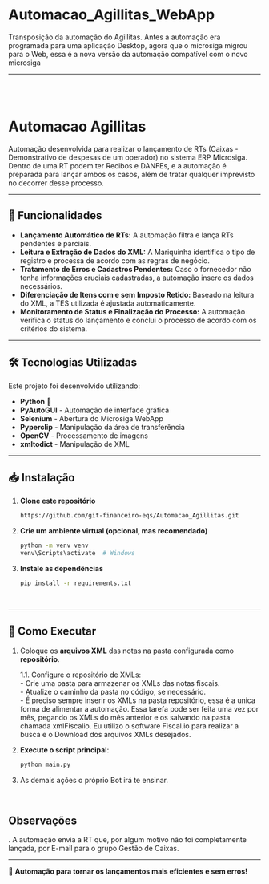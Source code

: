 # Automacao_Agillitas_WebApp
Transposição da automação do Agillitas. Antes a automação era programada para uma aplicação Desktop, agora que o microsiga migrou para o Web, essa é a nova versão da automação compatível com o novo microsiga

---
<br/>
<br/>

# Automacao Agillitas

Automação desenvolvida para realizar o lançamento de RTs (Caixas - Demonstrativo de despesas de um operador) no sistema ERP Microsiga. Dentro de uma RT podem ter Recibos e DANFEs, e a automação é preparada para lançar ambos os casos, além de tratar qualquer imprevisto no decorrer desse processo.

---

## 📌 Funcionalidades

- **Lançamento Automático de RTs:** A automação filtra e lança RTs pendentes e parciais.
- **Leitura e Extração de Dados do XML:** A Mariquinha identifica o tipo de registro e processa de acordo com as regras de negócio.
- **Tratamento de Erros e Cadastros Pendentes:** Caso o fornecedor não tenha informações cruciais cadastradas, a automação insere os dados necessários.
- **Diferenciação de Itens com e sem Imposto Retido:** Baseado na leitura do XML, a TES utilizada é ajustada automaticamente.
- **Monitoramento de Status e Finalização do Processo:** A automação verifica o status do lançamento e conclui o processo de acordo com os critérios do sistema.

---

## 🛠 Tecnologias Utilizadas

Este projeto foi desenvolvido utilizando:

- **Python** 🐍
- **PyAutoGUI** - Automação de interface gráfica
- **Selenium** - Abertura do Microsiga WebApp
- **Pyperclip** - Manipulação da área de transferência
- **OpenCV** - Processamento de imagens
- **xmltodict** - Manipulação de XML

---

## 📥 **Instalação**  

1. **Clone este repositório**  
   ```sh
   https://github.com/git-financeiro-eqs/Automacao_Agillitas.git
   ```
   
2. **Crie um ambiente virtual (opcional, mas recomendado)**  
   ```sh
   python -m venv venv
   venv\Scripts\activate  # Windows
   ```
   
3. **Instale as dependências**  
   ```sh
   pip install -r requirements.txt
   ```
<br/>  

---

## 🚀 **Como Executar**  
  
1. Coloque os **arquivos XML** das notas na pasta configurada como **repositório**.
   
   1.1. Configure o repositório de XMLs:  
        - Crie uma pasta para armazenar os XMLs das notas fiscais.  
        - Atualize o caminho da pasta no código, se necessário.  
        - É preciso sempre inserir os XMLs na pasta repositório, essa é a unica forma de alimentar a automação.
          Essa tarefa pode ser feita uma vez por mês, pegando os XMLs do mês anterior e os salvando na pasta chamada xmlFiscalio.
          Eu utilizo o software Fiscal.io para realizar a busca e o Download dos arquivos XMLs desejados.
   
2. **Execute o script principal**:  
   ```sh
   python main.py
   ```
3. As demais ações o próprio Bot irá te ensinar.
<br/>

## **Observações**  

. A automação envia a RT que, por algum motivo não foi completamente lançada, por E-mail para o grupo Gestão de Caixas.

---

🚀 **Automação para tornar os lançamentos mais eficientes e sem erros!**
